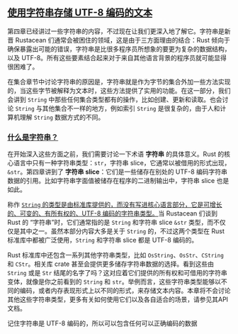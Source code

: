 ## [使用字符串存储 UTF-8 编码的文本](https://kaisery.github.io/trpl-zh-cn/ch08-02-strings.html#使用字符串存储-utf-8-编码的文本)

第四章已经讲过一些字符串的内容，不过现在让我们更深入地了解它。字符串是新晋 Rustacean 们通常会被困住的领域，这是由于三方面理由的结合：Rust 倾向于确保暴露出可能的错误，字符串是比很多程序员所想象的要更为复杂的数据结构，以及 UTF-8。所有这些要素结合起来对于来自其他语言背景的程序员就可能显得很困难了。

在集合章节中讨论字符串的原因是，字符串就是作为字节的集合外加一些方法实现的，当这些字节被解释为文本时，这些方法提供了实用的功能。在这一部分，我们会讲到 `String` 中那些任何集合类型都有的操作，比如创建、更新和读取。也会讨论 `String` 与其他集合不一样的地方，例如索引 `String` 是很复杂的，由于人和计算机理解 `String` 数据方式的不同。

### [什么是字符串？](https://kaisery.github.io/trpl-zh-cn/ch08-02-strings.html#什么是字符串)

在开始深入这些方面之前，我们需要讨论一下术语 **字符串** 的具体意义。Rust 的核心语言中只有一种字符串类型：`str`，字符串 slice，它通常以被借用的形式出现，`&str`。第四章讲到了 **字符串 slice**：它们是一些储存在别处的 UTF-8 编码字符串数据的引用。比如字符串字面值被储存在程序的二进制输出中，字符串 slice 也是如此。

称作 <u>`String` 的类型是由标准库提供的，而没有写进核心语言部分，它是可增长的、可变的、有所有权的、UTF-8 编码的字符串类型。</u>当 Rustacean 们谈到 Rust 的 “字符串”时，它们通常指的是 `String` 和字符串 slice `&str` 类型，而不仅仅是其中之一。虽然本部分内容大多是关于 `String` 的，不过这两个类型在 Rust 标准库中都被广泛使用，`String` 和字符串 slice 都是 UTF-8 编码的。

Rust 标准库中还包含一系列其他字符串类型，比如 `OsString`、`OsStr`、`CString` 和 `CStr`。相关库 crate 甚至会提供更多储存字符串数据的选择。看到这些由 `String` 或是 `Str` 结尾的名字了吗？这对应着它们提供的所有权和可借用的字符串变体，就像是你之前看到的 `String` 和 `str`。举例而言，这些字符串类型能够以不同的编码，或者内存表现形式上以不同的形式，来存储文本内容。本章将不会讨论其他这些字符串类型，更多有关如何使用它们以及各自适合的场景，请参见其API文档。



记住字符串是 UTF-8 编码的，所以可以包含任何可以正确编码的数据
